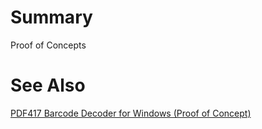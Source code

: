 # Summary

Proof of Concepts

# See Also

[PDF417 Barcode Decoder for Windows (Proof of Concept)](./WinFormsApp1/README.md)
